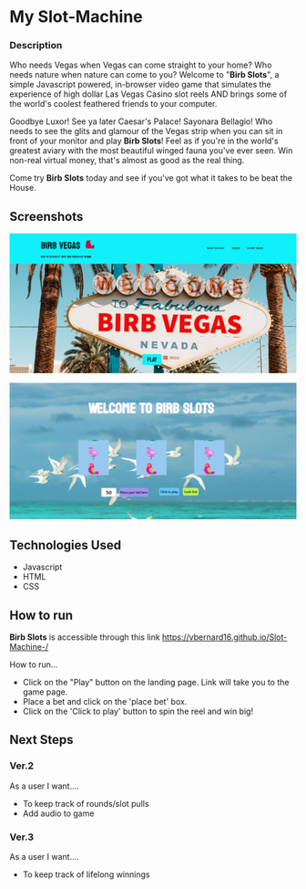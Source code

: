 # My Slot-Machine

### Description

Who needs Vegas when Vegas can come straight to your home? Who needs nature when nature can come to you? Welcome to "**Birb Slots**", a simple Javascript powered, in-browser video game that simulates the experience of high dollar Las Vegas Casino slot reels AND brings some of the world's coolest feathered friends to your computer.

Goodbye Luxor! See ya later Caesar's Palace! Sayonara Bellagio! Who needs to see the glits and glamour of the Vegas strip when you can sit in front of your monitor and play **Birb Slots**! Feel as if you're in the world's greatest aviary with the most beautiful winged fauna you've ever seen. Win non-real virtual money, that's almost as good as the real thing. 

Come try **Birb Slots** today and see if you've got what it takes to be beat the House.


## Screenshots

![Landing Page](sei-project-1-birb-slots-screenshot-landingpage.png)

![Game Page](sei-project-1-birb-slots-screenshot-game-page.png)

## Technologies Used

- Javascript
- HTML
- CSS

## How to run

**Birb Slots** is accessible through this link https://vbernard16.github.io/Slot-Machine-/ <br>

How to run... <br>

- Click on the "Play" button on the landing page. Link will take you to the game page.
- Place a bet and click on the 'place bet' box.
- Click on the 'Click to play' button to spin the reel and win big!


## Next Steps

### Ver.2

As a user I want....

- To keep track of rounds/slot pulls
- Add audio to game


### Ver.3

As a user I want....

- To keep track of lifelong winnings


